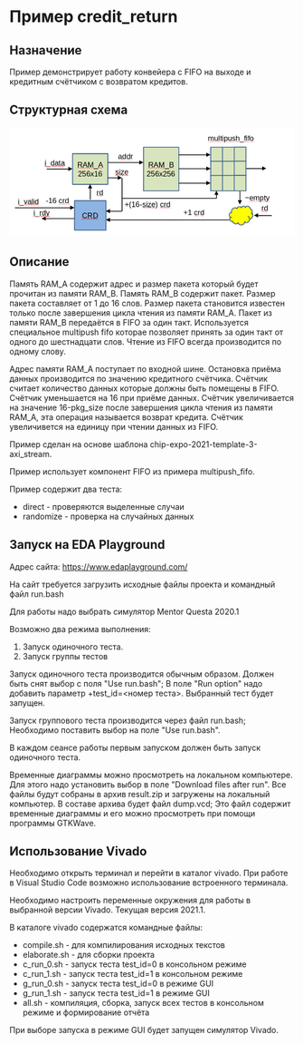# Пример credit_return

## Назначение

Пример демонстрирует работу конвейера с FIFO на выходе и кредитным счётчиком с возвратом кредитов.

## Структурная схема

![struct](./doc/struct_credit_return.png)

## Описание

Память RAM_A содержит адрес и размер пакета который будет прочитан из памяти RAM_B. Память RAM_B содержит пакет. Размер пакета составляет от 1 до 16 слов. Размер пакета становится известен только после завершения цикла чтения из памяти RAM_A. Пакет из памяти RAM_B передаётся в FIFO за один такт. Используется специальное multipush fifo которае позволяет принять за один такт от одного до шестнадцати слов. Чтение из FIFO всегда производится по одному слову.

Адрес памяти RAM_A поступает по входной шине. Остановка приёма данных производится по значению кредитного счётчика. Счётчик считает количество данных которые должны быть помещены в FIFO. Счётчик уменьшается на 16 при приёме данных. Счётчик увеличивается на значение 16-pkg_size после завершения цикла чтения из памяти RAM_A, эта операция называется возврат кредита. Счётчик увеличивется на единицу при чтении данных из FIFO.

Пример сделан на основе шаблона chip-expo-2021-template-3-axi_stream.

Пример использует компонент FIFO из примера multipush_fifo.

Пример содержит два теста:
* direct - проверяются выделенные случаи
* randomize - проверка на случайных данных


## Запуск на EDA Playground

Адрес сайта: https://www.edaplayground.com/

На сайт требуется загрузить исходные файлы проекта и командный файл run.bash

Для работы надо выбрать симулятор Mentor Questa 2020.1

Возможно два режима выполнения:
1. Запуск одиночного теста.
2. Запуск группы тестов

Запуск одиночного теста производится обычным образом. Должен быть снят выбор с поля "Use run.bash"; В поле  "Run option" надо добавить параметр +test_id=<номер теста>. Выбранный тест будет запущен.

Запуск группового теста производится через файл run.bash; Необходимо поставить выбор на поле "Use run.bash". 

В каждом сеансе работы первым запуском должен быть запуск одиночного теста.

Временные диаграммы можно просмотреть на локальном компьютере. Для этого 
надо установить выбор в поле "Download files after run". Все файлы будут собраны в архив result.zip и загружены на локальный компьютер. В составе архива будет файл dump.vcd; Это файл содержит временные диаграммы и его можно просмотреть при помощи программы GTKWave.

## Использование Vivado

Необходимо открыть терминал и перейти в каталог vivado. При работе в Visual Studio Code возможно использование встроенного терминала.

Необходимо настроить переменные окружения для работы в выбранной версии Vivado. Текущая версия 2021.1.

В каталоге vivado содержатся командные файлы:

* compile.sh - для компилирования исходных текстов
* elaborate.sh - для сборки проекта
* c_run_0.sh - запуск теста test_id=0 в консольном режиме
* c_run_1.sh - запуск теста test_id=1 в консольном режиме
* g_run_0.sh - запуск теста test_id=0 в режиме GUI
* g_run_1.sh - запуск теста test_id=1 в режиме GUI
* all.sh - компиляция, сборка, запуск всех тестов в консольном режиме и формирование отчёта 

При выборе запуска в режиме GUI будет запущен симулятор Vivado. 


